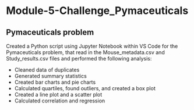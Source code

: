 # Module-5-Challenge_Pymaceuticals

Pymaceuticals problem
----------------------------
Created a Python script using Jupyter Notebook within VS Code for the Pymaceuticals problem, that read in the Mouse_metadata.csv and Study_results.csv files and performed the following analysis:

* Cleaned data of duplicates
* Generated summary statistics
* Created bar charts and pie charts
* Calculated quartiles, found outliers, and created a box plot
* Created a line plot and a scatter plot
* Calculated correlation and regression
